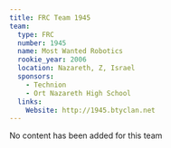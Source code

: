 ```yaml
---
title: FRC Team 1945
team:
  type: FRC
  number: 1945
  name: Most Wanted Robotics
  rookie_year: 2006
  location: Nazareth, Z, Israel
  sponsors:
    - Technion
    - Ort Nazareth High School
  links:
    Website: http://1945.btyclan.net
---
```

No content has been added for this team
